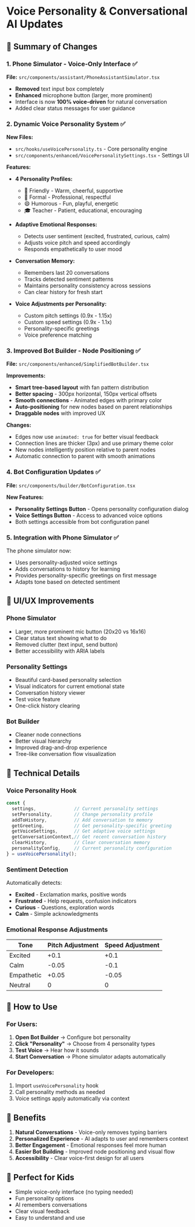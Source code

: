 # Voice Personality & Conversational AI Updates

## 🎯 Summary of Changes

### 1. Phone Simulator - Voice-Only Interface ✅
**File:** `src/components/assistant/PhoneAssistantSimulator.tsx`

- **Removed** text input box completely
- **Enhanced** microphone button (larger, more prominent)
- Interface is now **100% voice-driven** for natural conversation
- Added clear status messages for user guidance

### 2. Dynamic Voice Personality System ✅
**New Files:**
- `src/hooks/useVoicePersonality.ts` - Core personality engine
- `src/components/enhanced/VoicePersonalitySettings.tsx` - Settings UI

**Features:**
- **4 Personality Profiles:**
  - 🌟 Friendly - Warm, cheerful, supportive
  - 💼 Formal - Professional, respectful
  - 😄 Humorous - Fun, playful, energetic
  - 🎓 Teacher - Patient, educational, encouraging

- **Adaptive Emotional Responses:**
  - Detects user sentiment (excited, frustrated, curious, calm)
  - Adjusts voice pitch and speed accordingly
  - Responds empathetically to user mood

- **Conversation Memory:**
  - Remembers last 20 conversations
  - Tracks detected sentiment patterns
  - Maintains personality consistency across sessions
  - Can clear history for fresh start

- **Voice Adjustments per Personality:**
  - Custom pitch settings (0.9x - 1.15x)
  - Custom speed settings (0.9x - 1.1x)
  - Personality-specific greetings
  - Voice preference matching

### 3. Improved Bot Builder - Node Positioning ✅
**File:** `src/components/enhanced/SimplifiedBotBuilder.tsx`

**Improvements:**
- **Smart tree-based layout** with fan pattern distribution
- **Better spacing** - 300px horizontal, 150px vertical offsets
- **Smooth connections** - Animated edges with primary color
- **Auto-positioning** for new nodes based on parent relationships
- **Draggable nodes** with improved UX

**Changes:**
- Edges now use `animated: true` for better visual feedback
- Connection lines are thicker (3px) and use primary theme color
- New nodes intelligently position relative to parent nodes
- Automatic connection to parent with smooth animations

### 4. Bot Configuration Updates ✅
**File:** `src/components/builder/BotConfiguration.tsx`

**New Features:**
- **Personality Settings Button** - Opens personality configuration dialog
- **Voice Settings Button** - Access to advanced voice options
- Both settings accessible from bot configuration panel

### 5. Integration with Phone Simulator ✅

The phone simulator now:
- Uses personality-adjusted voice settings
- Adds conversations to history for learning
- Provides personality-specific greetings on first message
- Adapts tone based on detected sentiment

## 🎨 UI/UX Improvements

### Phone Simulator
- Larger, more prominent mic button (20x20 vs 16x16)
- Clear status text showing what to do
- Removed clutter (text input, send button)
- Better accessibility with ARIA labels

### Personality Settings
- Beautiful card-based personality selection
- Visual indicators for current emotional state
- Conversation history viewer
- Test voice feature
- One-click history clearing

### Bot Builder
- Cleaner node connections
- Better visual hierarchy
- Improved drag-and-drop experience
- Tree-like conversation flow visualization

## 🔧 Technical Details

### Voice Personality Hook
```typescript
const {
  settings,              // Current personality settings
  setPersonality,        // Change personality profile
  addToHistory,          // Add conversation to memory
  getGreeting,           // Get personality-specific greeting
  getVoiceSettings,      // Get adaptive voice settings
  getConversationContext,// Get recent conversation history
  clearHistory,          // Clear conversation memory
  personalityConfig,     // Current personality configuration
} = useVoicePersonality();
```

### Sentiment Detection
Automatically detects:
- **Excited** - Exclamation marks, positive words
- **Frustrated** - Help requests, confusion indicators
- **Curious** - Questions, exploration words
- **Calm** - Simple acknowledgments

### Emotional Response Adjustments
| Tone | Pitch Adjustment | Speed Adjustment |
|------|-----------------|------------------|
| Excited | +0.1 | +0.1 |
| Calm | -0.05 | -0.1 |
| Empathetic | +0.05 | -0.05 |
| Neutral | 0 | 0 |

## 📱 How to Use

### For Users:
1. **Open Bot Builder** → Configure bot personality
2. **Click "Personality"** → Choose from 4 personality types
3. **Test Voice** → Hear how it sounds
4. **Start Conversation** → Phone simulator adapts automatically

### For Developers:
1. Import `useVoicePersonality` hook
2. Call personality methods as needed
3. Voice settings apply automatically via context

## 🚀 Benefits

1. **Natural Conversations** - Voice-only removes typing barriers
2. **Personalized Experience** - AI adapts to user and remembers context
3. **Better Engagement** - Emotional responses feel more human
4. **Easier Bot Building** - Improved node positioning and visual flow
5. **Accessibility** - Clear voice-first design for all users

## 🎯 Perfect for Kids

- Simple voice-only interface (no typing needed)
- Fun personality options
- AI remembers conversations
- Clear visual feedback
- Easy to understand and use
